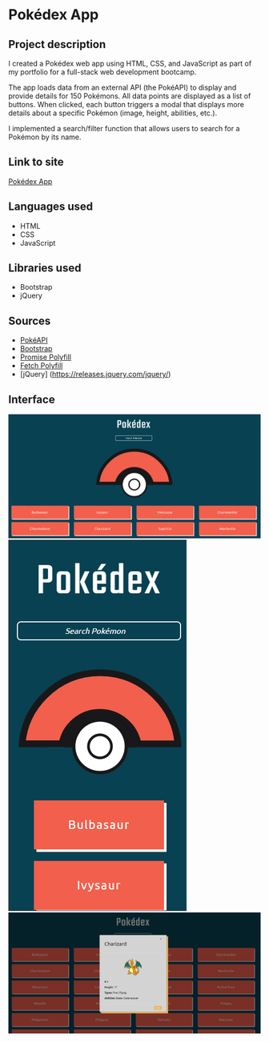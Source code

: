 # Pokédex App

## Project description

I created a Pokédex web app using HTML, CSS, and JavaScript as part of my portfolio for a full-stack web development bootcamp.

The app loads data from an external API (the PokéAPI) to display and provide details for 150 Pokémons. All data points are displayed as a list of buttons. When clicked, each button triggers a modal that displays more details about a specific Pokémon (image, height, abilities, etc.).

I implemented a search/filter function that allows users to search for a Pokémon by its name.

## Link to site

[Pokédex App
](https://tessa-tum.github.io/js-pokedex/)

## Languages used
- HTML
- CSS
- JavaScript

## Libraries used
- Bootstrap
- jQuery

## Sources
- [PokéAPI](https://pokeapi.co/api/v2/pokemon/?limit=150)
- [Bootstrap](https://getbootstrap.com/docs/5.3/getting-started/introduction/)
- [Promise Polyfill](https://github.com/taylorhakes/promise-polyfill)
- [Fetch Polyfill](https://github.com/github/fetch)
- [jQuery] (https://releases.jquery.com/jquery/)

## Interface

![pokedex_desktop](https://github.com/tessa-tum/js-pokedex/blob/main/img/assets/pokedex_desktop.PNG)
![pokedex_mobile](https://github.com/tessa-tum/js-pokedex/blob/main/img/assets/pokedex_mobile.PNG)
![pokedex_modal](https://github.com/tessa-tum/js-pokedex/blob/main/img/assets/pokedex_modal.PNG)
